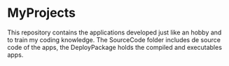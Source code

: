 # MyProjects
This repository contains the applications developed just like an hobby and to train my coding knowledge.
The SourceCode folder includes de source code of the apps, the DeployPackage holds the compiled and executables apps.
